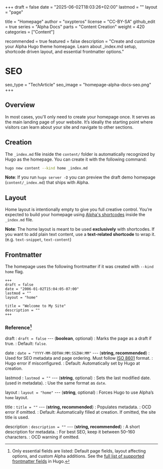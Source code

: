 +++
draft = false
date = "2025-06-02T18:03:26+02:00"
lastmod = ""
layout = "page"

title = "Homepage"
author = "oxypteros"
license = "CC-BY-SA"
github_edit = true
series = "Alpha Docs"
  parts = "Content Creation"
  weight = 420
categories = ["Content"]

recommended = true
featured = false
description = "Create and customize your Alpha Hugo theme homepage. Learn about _index.md setup, shortcode driven layout, and essential frontmatter options."
# SEO
seo_type = "TechArticle"
seo_image = "homepage-alpha-docs-seo.png"
+++
## Overview
In most cases, you'll only need to create your homepage once. It serves as the main landing page of your website. It’s ideally the starting point where visitors can learn about your site and navigate to other sections.

## Creation
The `_index.md` file inside the `content/` folder is automatically recognized by Hugo as the homepage.
You can create it with the following command:
```bash
hugo new content --kind home _index.md
```
**Note**: If you run `hugo server -D` you can preview the draft demo homepage (`content/_index.md`) that ships with Alpha. 

## Layout
Home layout is intentionally empty to give you full creative control. You’re expected to build your homepage using [Alpha's shortcodes](/docs/shortcodes "Alpha's shortcodes documentation") inside the `_index.md` file.

**Note**: The home layout is meant to be used **exclusively** with shortcodes. If you want to add plain text content, use a **text-related shortcode** to wrap it. (e.g. `text-snippet`, `text-content`)

## Frontmatter
The homepage uses the following frontmatter if it was created with `--kind home` flag.
```
+++
draft = false
date = "2006-01-02T15:04:05-07:00"
lastmod = ""
layout = "home"

title = "Welcome to My Site"
description = ""
+++
```
### Reference[^1]
draft 
: `draft = false` --- (**boolean**, optional)
: Marks the page as a draft if true.
: Default: `false`.

date
: `date = "YYYY-MM-DDTHH:MM:SSZHH:MM"` --- (**string, recommended**)
: Used for SEO metadata and page ordering. Must follow [ISO 8601](https://en.wikipedia.org/wiki/ISO_8601) format.
: Hugo error if misconfigured.
: Default: Automatically set by Hugo at creation. 

lastmod 
: `lastmod = ""` --- (**string**, optional)
: Sets the last modified date. (used in metadata). 
: Use the same format as `date`.

layout 
: `layout = "home"` --- (**string**, optional)
: Forces Hugo to use Alpha’s `home` layout.

title 
: `title = ""` --- (**string, recommended**)
: Populates metadata.
: OCD error if omitted.
: Default: Automatically filled at creation. If omitted, the site title is used.

description 
: `description = ""` --- (**string, recommended**)
: A short description for metadata.
: For best SEO, keep it between 50–160 characters.
: OCD warning if omitted.

[^1]: Only essential fields are listed: Default page fields, layout affecting options, and custom Alpha additions. 
See the [full list of supported frontmatter fields](https://gohugo.io/content-management/front-matter/#fields) in Hugo.
